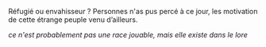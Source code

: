 Réfugié ou envahisseur ? Personnes n'as pus percé à ce jour, les motivation de cette étrange peuple venu d’ailleurs.

*ce n'est probablement pas une race jouable, mais elle existe dans le lore* 